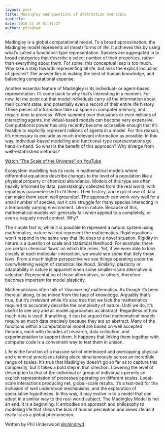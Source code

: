 ```yaml
---
layout: post
title: Madingley and questions of abstraction and scale
subtitle:
date: 2016-11-16 01:11:27
author: phlndrwd
---
```


Madingley is a global computational model. To a broad approximation, the Madingley model represents all (most) forms of life. It achieves this by using what’s called a functional-type representation. Species are aggregated in to broad categories that describe a select number of their properties, rather than everything about them. For some, this conceptual leap is too much. Why take a step towards representing all life, but miss the explicit inclusion of species? The answer lies in making the best of human knowledge, and balancing computational expense.

Another essential feature of Madingley is its individual- or agent-based representation. I’ll come back to why that’s interesting in a moment. For now, let me point out that model individuals carry all the information about their current state, and potentially even a record of their entire life history. These pieces of information take up space in computer memory, and require time to process. When summed over thousands or even millions of interacting agents, individual-based models can become very expensive. Computational power has only recently become accessible enough that it’s feasible to explicitly represent millions of agents in a model. For this reason, it’s necessary to exclude as much irrelevant information as possible. In this way, individual-based modelling and functional-type representations go hand-in-hand. So what is the benefit of this approach? Why diverge from well-established methods?

[Watch "The Scale of the Universe" on YouTube](https://www.youtube.com/watch?v=uaGEjrADGPA)

Ecosystem modelling has its roots in mathematical models where differential equations describe changes to the level of a population like a physical property or chemical abundance. Models of this type are often heavily informed by data, painstakingly collected from the real world, with equations parameterised to fit them. Their history, and explicit use of data can make them seem well grounded. The approach can work very well for a small number of species, but it can struggle for many species interacting in a temporally varying environment. Like in nature. Because of this, mathematical models will generally fail when applied to a completely, or even a vaguely novel context. Why?

The simple fact is, while it is possible to represent a natural system using mathematics, nature will not represent the mathematics. Rigid equations won’t respond in the same way that life does to a novel situation. Rigidity in nature is a question of scale and statistical likelihood. For example, there are certain chemical ‘laws’ on which life relies. Yet, if we were able to look closely at each molecular interaction, we would see some that defy those laws. From a much higher perspective we see things operating under the overwhelming weight of statistical likelihood. Similarly, plasticity or adaptability in nature is apparent when some smaller-scale alternative is selected. Representation of those alternatives, or others, therefore becomes important for model plasticity.

Mathematicians often talk of ‘discovering’ mathematics. As though it’s been there all along, to be mined from the face of knowledge. Arguably that’s true, but it’s irrelevant while it’s also true that we lack the mathematics required to accurately describe the complexity of nature. Until we do, it’s useful to see any and all model approaches as abstract. Regardless of how much data is used. If anything, it can be argued that mathematical models require so much data precisely because they are so abstract. Many of the functions within a computational model are based on well accepted theories, each with decades of research, data collection, and experimentation to support them. It happens that linking them together with computer code is a convenient way to test them in unison.

Life is the function of a massive set of interleaved and overlapping physical and chemical processes taking place simultaneously across an incredible range of scales. It’s true that Madingley doesn’t go so far as to capture this complexity, but it takes a bold step in that direction. Lowering the level of description to that of the individual or group of individuals permits an explicit representation of processes operating on different scales. Local-scale interactions producing net, global-scale results. It’s a test-bed for the inclusion of well understood mechanisms, and the exploration of speculative hypotheses. In this way, it may evolve in to a model that can adapt in a similar way to the real-world subject. The Madingley Model is not an end. It is a beginning. It embodies an approach and philosophy to modelling life that sheds the bias of human perception and views life as it really is: as a global phenomenon.

Written by Phil Underwood [@phlndrwd](http://twitter.com/phlndrwd)
